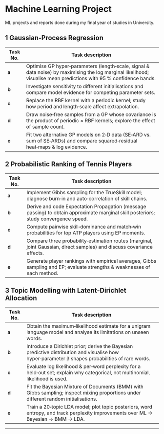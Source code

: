 # Machine Learning Project
ML projects and reports done during my final year of studies in University.

## 1 Gaussian‑Process Regression

| Task No. | Task description                                                                                                                                                                     |
| -------- | ------------------------------------------------------------------------------------------------------------------------------------------------------------------------------------ |
| **a**    | Optimise GP hyper‑parameters (length‑scale, signal & data noise) by maximising the log marginal likelihood; visualise mean predictions with 95 % confidence bands.  |
| **b**    | Investigate sensitivity to different initialisations and compare model evidence for competing parameter sets.                                                      |
| **c**    | Replace the RBF kernel with a periodic kernel; study how period and length‑scale affect extrapolation.                                                             |
| **d**    | Draw noise‑free samples from a GP whose covariance is the product of periodic × RBF kernels; explore the effect of sample count.                                  |
| **e**    | Fit two alternative GP models on 2‑D data (SE‑ARD vs. sum of SE‑ARDs) and compare squared‑residual heat‑maps & log evidence.                                       |

## 2 Probabilistic Ranking of Tennis Players

| Task No. | Task description                                                                                                                                      |
| -------- | ----------------------------------------------------------------------------------------------------------------------------------------------------- |
| **a**    | Implement Gibbs sampling for the TrueSkill model; diagnose burn‑in and auto‑correlation of skill chains.                        |
| **b**    | Derive and code Expectation Propagation (message passing) to obtain approximate marginal skill posteriors; study convergence speed.  |
| **c**    | Compute pairwise skill‑dominance and match‑win probabilities for top ATP players using EP moments.                                |
| **d**    | Compare three probability‑estimation routes (marginal, joint Gaussian, direct samples) and discuss covariance effects.             |
| **e**    | Generate player rankings with empirical averages, Gibbs sampling and EP; evaluate strengths & weaknesses of each method.         |

## 3 Topic Modelling with Latent‑Dirichlet Allocation

| Task No. | Task description                                                                                                                                                   |
| -------- | ------------------------------------------------------------------------------------------------------------------------------------------------------------------ |
| **a**    | Obtain the maximum‑likelihood estimate for a unigram language model and analyse its limitations on unseen words.                          |
| **b**    | Introduce a Dirichlet prior; derive the Bayesian predictive distribution and visualise how hyper‑parameter β shapes probabilities of rare words. |
| **c**    | Evaluate log likelihood & per‑word perplexity for a held‑out set; explain why categorical, not multinomial, likelihood is used.                |
| **d**    | Fit the Bayesian Mixture of Documents (BMM) with Gibbs sampling; inspect mixing proportions under different random initialisations.          |
| **e**    | Train a 20‑topic LDA model; plot topic posteriors, word entropy, and track perplexity improvements over ML → Bayesian → BMM → LDA.             |

---

